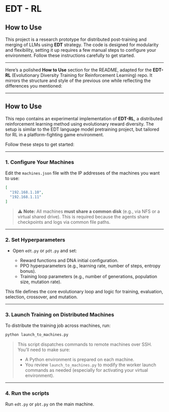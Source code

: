 # EDT - RL

## How to Use

This project is a research prototype for distributed post-training and merging of LLMs using **EDT** strategy. The code is designed for modularity and flexibility, setting it up requires a few manual steps to configure your environment. Follow these instructions carefully to get started.

---
Here’s a polished **How to Use** section for the README, adapted for the **EDT-RL** (Evolutionary Diversity Training for Reinforcement Learning) repo. It mirrors the structure and style of the previous one while reflecting the differences you mentioned:

---

## How to Use

This repo contains an experimental implementation of **EDT-RL**, a distributed reinforcement learning method using evolutionary reward diversity. The setup is similar to the EDT language model pretraining project, but tailored for RL in a platform-fighting game environment.

Follow these steps to get started:

---

### 1. Configure Your Machines

Edit the `machines.json` file with the IP addresses of the machines you want to use:

```json
[
  "192.168.1.10",
  "192.168.1.11"
]
```

> ⚠️ **Note:** All machines **must share a common disk** (e.g., via NFS or a virtual shared drive). This is required because the agents share checkpoints and logs via common file paths.

---

### 2. Set Hyperparameters

* Open `edt.py` or `pdt.py` and set:

  * Reward functions and DNA initial configuration.
  * PPO hyperparameters (e.g., learning rate, number of steps, entropy bonus).
  * Training loop parameters (e.g., number of generations, population size, mutation rate).

This file defines the core evolutionary loop and logic for training, evaluation, selection, crossover, and mutation.

---

### 3. Launch Training on Distributed Machines

To distribute the training job across machines, run:

```bash
python launch_to_machines.py
```

> This script dispatches commands to remote machines over SSH. You’ll need to make sure:
>
> * A Python environment is prepared on each machine.
> * You review `launch_to_machines.py` to modify the worker launch commands as needed (especially for activating your virtual environment).

---

### 4. Run the scripts

Run `edt.py` or `pbt.py` on the main machine.